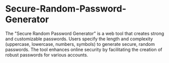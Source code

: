 # Secure-Random-Password-Generator
The "Secure Random Password Generator" is a web tool that creates strong and customizable passwords. Users specify the length and complexity (uppercase, lowercase, numbers, symbols) to generate secure, random passwords. The tool enhances online security by facilitating the creation of robust passwords for various accounts.

